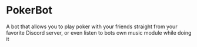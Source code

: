 # PokerBot

A bot that allows you to play poker with your friends straight from your favorite Discord server, or even listen to bots own music module while doing it
